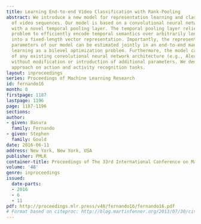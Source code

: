 ```yaml
---
title: Learning End-to-end Video Classification with Rank-Pooling
abstract: We introduce a new model for representation learning and classification
  of video sequences. Our model is based on a convolutional neural network coupled
  with a novel temporal pooling layer. The temporal pooling layer relies on an inner-optimization
  problem to efficiently encode temporal semantics over arbitrarily long video clips
  into a fixed-length vector representation. Importantly, the representation and classification
  parameters of our model can be estimated jointly in an end-to-end manner by formulating
  learning as a bilevel optimization problem. Furthermore, the model can make use
  of any existing convolutional neural network architecture (e.g., AlexNet or VGG)
  without modification or introduction of additional parameters. We demonstrate our
  approach on action and activity recognition tasks.
layout: inproceedings
series: Proceedings of Machine Learning Research
id: fernando16
month: 0
firstpage: 1187
lastpage: 1196
page: 1187-1196
sections: 
author:
- given: Basura
  family: Fernando
- given: Stephen
  family: Gould
date: 2016-06-11
address: New York, New York, USA
publisher: PMLR
container-title: Proceedings of The 33rd International Conference on Machine Learning
volume: '48'
genre: inproceedings
issued:
  date-parts:
  - 2016
  - 6
  - 11
pdf: http://proceedings.mlr.press/v48/fernando16/fernando16.pdf
# Format based on citeproc: http://blog.martinfenner.org/2013/07/30/citeproc-yaml-for-bibliographies/
---
```

